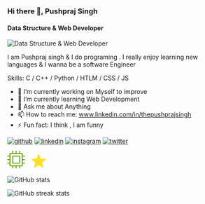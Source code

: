 ### Hi there 👋, Pushpraj Singh
#### Data Structure & Web Developer
![Data Structure & Web Developer](www.linkedin.com/in/thepushprajsingh)

I am Pushpraj singh & I do programing . I really enjoy learning new languages & I wanna be a software Engineer 

Skills: C / C++ / Python / HTLM / CSS / JS 

- 🔭 I’m currently working on Myself to improve 
- 🌱 I’m currently learning Web Development 
- 💬 Ask me about Anything 
- 📫 How to reach me: www.linkedin.com/in/thepushprajsingh 
- ⚡ Fun fact: I think , I am funny 


[<img src='https://cdn.jsdelivr.net/npm/simple-icons@3.0.1/icons/github.svg' alt='github' height='40'>](https://github.com/pushprajsingh1)  [<img src='https://cdn.jsdelivr.net/npm/simple-icons@3.0.1/icons/linkedin.svg' alt='linkedin' height='40'>](https://www.linkedin.com/in/pushprajsingh/)  [<img src='https://cdn.jsdelivr.net/npm/simple-icons@3.0.1/icons/instagram.svg' alt='instagram' height='40'>](https://www.instagram.com/pushprajsingh__/)  [<img src='https://cdn.jsdelivr.net/npm/simple-icons@3.0.1/icons/twitter.svg' alt='twitter' height='40'>](https://twitter.com/pushpra88966740)  

<a href='https://docs.github.com/en/developers'><img src='https://raw.githubusercontent.com/acervenky/animated-github-badges/master/assets/devbadge.gif' width='40' height='40'></a> <a href='https://stars.github.com/'><img src='https://raw.githubusercontent.com/acervenky/animated-github-badges/master/assets/starbadge.gif' width='35' height='35'></a> 

![GitHub stats](https://github-readme-stats.vercel.app/api?username=pushprajsingh1&show_icons=true)  

![GitHub streak stats](https://github-readme-streak-stats.herokuapp.com/?user=pushprajsingh1)  


